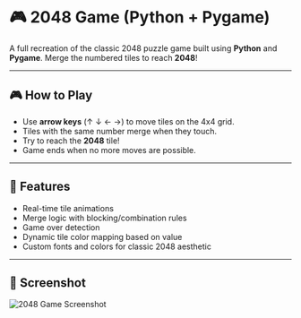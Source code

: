 # 🎮 2048 Game (Python + Pygame)

A full recreation of the classic 2048 puzzle game built using **Python** and **Pygame**. Merge the numbered tiles to reach **2048**!

---

## 🎮 How to Play

- Use **arrow keys** (↑ ↓ ← →) to move tiles on the 4x4 grid.
- Tiles with the same number merge when they touch.
- Try to reach the **2048** tile!
- Game ends when no more moves are possible.

---

## 🧰 Features

- Real-time tile animations
- Merge logic with blocking/combination rules
- Game over detection
- Dynamic tile color mapping based on value
- Custom fonts and colors for classic 2048 aesthetic

---

## 📸 Screenshot

![2048 Game Screenshot](screenshot.png)

